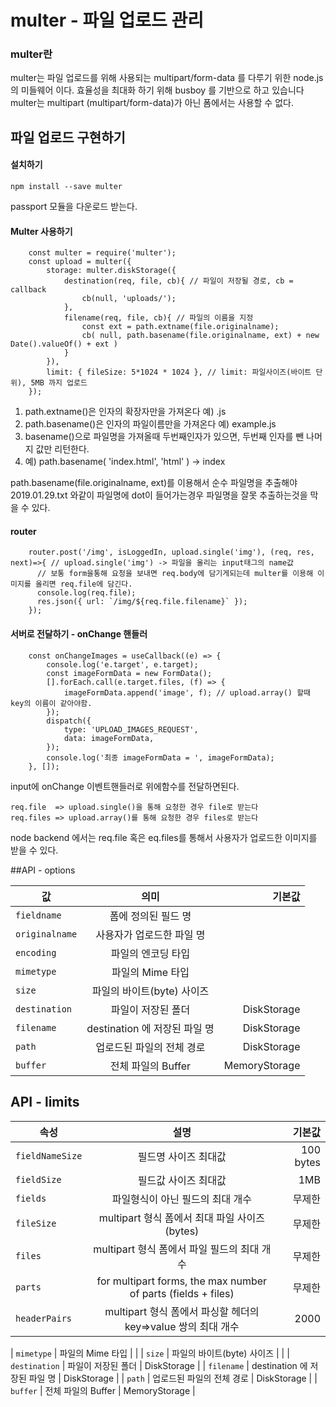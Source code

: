 # multer - 파일 업로드 관리

### multer란

multer는 파일 업로드를 위해 사용되는 multipart/form-data 를 다루기 위한 node.js 의 미들웨어 이다.
효율성을 최대화 하기 위해 busboy 를 기반으로 하고 있습니다
multer는 multipart (multipart/form-data)가 아닌 폼에서는 사용할 수 없다.


## 파일 업로드 구현하기

#### 설치하기
```
npm install --save multer
```
passport 모듈을 다운로드 받는다.

#### Multer 사용하기
``` 
    const multer = require('multer');
    const upload = multer({
        storage: multer.diskStorage({
            destination(req, file, cb){ // 파일이 저장될 경로, cb = callback
                cb(null, 'uploads/');
            },
            filename(req, file, cb){ // 파일의 이름을 지정
                const ext = path.extname(file.originalname);
                cb( null, path.basename(file.originalname, ext) + new Date().valueOf() + ext )
            }
        }),
        limit: { fileSize: 5*1024 * 1024 }, // limit: 파일사이즈(바이트 단위), 5MB 까지 업로드
    });
```
1. path.extname()은 인자의 확장자만을 가져온다 예) .js
2. path.basename()은 인자의 파일이름만을 가져온다 예) example.js
3. basename()으로 파일명을 가져올때 두번째인자가 있으면, 두번째 인자를 뺀 나머지 값만 리턴한다.
4. 예) path.basename( 'index.html', 'html' ) -> index
     
path.basename(file.originalname, ext)를 이용해서 순수 파일명을 추출해야
2019.01.29.txt 와같이 파일명에 dot이 들어가는경우 파일명을 잘못 추출하는것을 막을 수 있다.

#### router
```
    router.post('/img', isLoggedIn, upload.single('img'), (req, res, next)=>{ // upload.single('img') -> 파일을 올리는 input태그의 name값
      // 보통 form을통해 요청을 보내면 req.body에 담기게되는데 multer를 이용해 이미지를 올리면 req.file에 담긴다.
      console.log(req.file);
      res.json({ url: `/img/${req.file.filename}` });
    });
```

#### 서버로 전달하기 - onChange 핸들러
```
    const onChangeImages = useCallback((e) => {
        console.log('e.target', e.target);
        const imageFormData = new FormData();
        [].forEach.call(e.target.files, (f) => {
            imageFormData.append('image', f); // upload.array() 할때 key의 이름이 같아야함.
        });
        dispatch({
            type: 'UPLOAD_IMAGES_REQUEST',
            data: imageFormData,
        });
        console.log('최종 imageFormData = ', imageFormData);
    }, []);
```
input에 onChange 이벤트핸들러로 위에함수를 전달하면된다.

```
req.file  => upload.single()을 통해 요청한 경우 file로 받는다
req.files => upload.array()를 통해 요청한 경우 files로 받는다
```
node backend 에서는 req.file 혹은 eq.files를 통해서 사용자가 업로드한 이미지를 받을 수 있다. 


##API - options

| 값 | 의미 | 기본값 |
|---|:---:|---:|
| `fieldname` | 폼에 정의된 필드 명	 |  |
| `originalname` | 사용자가 업로드한 파일 명	 |  |
| `encoding` | 파일의 엔코딩 타입 |  |
| `mimetype` | 파일의 Mime 타입 |  |
| `size` | 파일의 바이트(byte) 사이즈 |  |
| `destination` | 파일이 저장된 폴더 | DiskStorage |
| `filename` | destination 에 저장된 파일 명 | DiskStorage |
| `path` | 업로드된 파일의 전체 경로 | DiskStorage |
| `buffer` | 전체 파일의 Buffer | MemoryStorage |

## API - limits
| 속성 | 설명 | 기본값 |
|---|:---:|---:|
| `fieldNameSize` | 필드명 사이즈 최대값 | 100 bytes |
| `fieldSize` | 필드값 사이즈 최대값 | 1MB |
| `fields` | 파일형식이 아닌 필드의 최대 개수 | 무제한 |
| `fileSize` | multipart 형식 폼에서 최대 파일 사이즈(bytes) | 무제한 |
| `files` | multipart 형식 폼에서 파일 필드의 최대 개수 | 무제한 |
| `parts` | for multipart forms, the max number of parts (fields + files) | 무제한 |
| `headerPairs` | multipart 형식 폼에서 파싱할 헤더의 key=>value 쌍의 최대 개수 | 2000 |

| `mimetype` | 파일의 Mime 타입 |  |
| `size` | 파일의 바이트(byte) 사이즈 |  |
| `destination` | 파일이 저장된 폴더 | DiskStorage |
| `filename` | destination 에 저장된 파일 명 | DiskStorage |
| `path` | 업로드된 파일의 전체 경로 | DiskStorage |
| `buffer` | 전체 파일의 Buffer | MemoryStorage |
